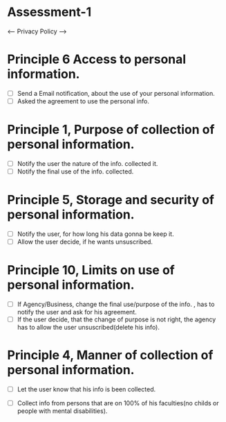 # Assessment-1

 <-- Privacy Policy -->

# Principle 6 Access to personal information.

- [ ] Send a Email notification, about the use of your personal information.
- [ ] Asked the agreement to use the personal info.

# Principle 1, Purpose of collection of personal information.

- [ ] Notify the user the nature of the info. collected it.
- [ ] Notify the final use of the info. collected.

# Principle 5, Storage and security of personal information.

- [ ] Notify the user, for how long his data gonna be keep it. 
- [ ] Allow the user decide, if he wants unsuscribed. 

# Principle 10, Limits on use of personal information.

- [ ] If Agency/Business, change the final use/purpose of the info. , has to notify the user and ask for his agreement.
- [ ] If the user decide, that the change of purpose is not right, the agency has to allow the user unsuscribed(delete his info).

# Principle 4, Manner of collection of personal information.

- [ ] Let the user know that his info is been collected.
- [ ] Collect info from persons that are on 100% of his faculties(no childs or people with mental disabilities).




